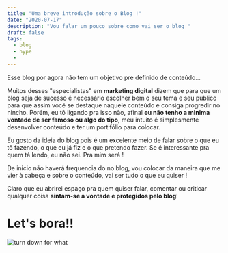 ```yaml
---
title: "Uma breve introdução sobre o Blog !"
date: "2020-07-17"
description: "Vou falar um pouco sobre como vai ser o blog "
draft: false
tags:
  - blog
  - hype
  - 
---
```


Esse blog por agora não tem um objetivo pre definido de conteúdo...

Muitos desses "especialistas" em **marketing digital** dizem que para que um blog seja de sucesso é necessário escolher bem o seu tema e seu publico para que assim você se destaque naquele conteúdo e consiga progredir no nincho. Porém, eu tô ligando pra isso não, afinal **eu não tenho a minima vontade de ser famoso ou algo do tipo**, meu intuito é simplesmente desenvolver conteúdo e ter um portifólio para colocar.

Eu gosto da ideia do blog pois é um excelente meio de falar sobre o que eu tô fazendo, o que eu já fiz e o que pretendo fazer. Se é interessante pra quem tá lendo, eu não sei. Pra mim será ! 

De inicio não haverá frequencia do no blog, vou colocar da maneira que me vier à cabeça e sobre o conteúdo, vai ser tudo o que eu quiser !

Claro que eu abrirei espaço pra quem quiser falar, comentar ou criticar qualquer coisa **sintam-se a vontade e protegidos pelo blog**! 

# Let's bora!!
![turn down for what](http://www.garotasgeeks.com/wp-content/uploads/2016/11/turn-down-for-what-600x338.gif)
